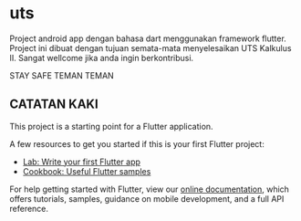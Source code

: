 # uts

Project android app dengan bahasa dart menggunakan framework flutter. 
Project ini dibuat dengan tujuan semata-mata menyelesaikan UTS Kalkulus II. Sangat wellcome jika anda ingin berkontribusi. 

STAY SAFE TEMAN TEMAN





## CATATAN KAKI

This project is a starting point for a Flutter application.

A few resources to get you started if this is your first Flutter project:

- [Lab: Write your first Flutter app](https://flutter.dev/docs/get-started/codelab)
- [Cookbook: Useful Flutter samples](https://flutter.dev/docs/cookbook)

For help getting started with Flutter, view our
[online documentation](https://flutter.dev/docs), which offers tutorials,
samples, guidance on mobile development, and a full API reference.
